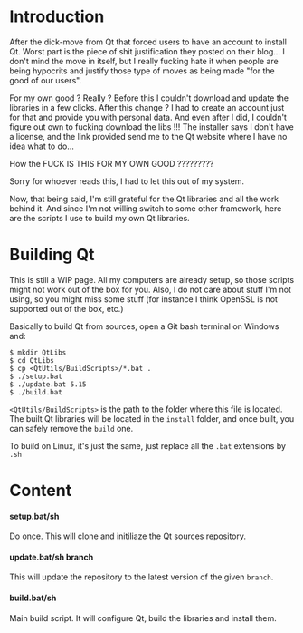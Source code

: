 Introduction
============

After the dick-move from Qt that forced users to have an account to install Qt. Worst part is the piece of shit
justification they posted on their blog... I don't mind the move in itself, but I really fucking hate it when
people are being hypocrits and justify those type of moves as being made "for the good of our users".

For my own good ? Really ? Before this I couldn't download and update the libraries in a few clicks. After this
change ? I had to create an account just for that and provide you with personal data. And even after I did, I
couldn't figure out own to fucking download the libs !!! The installer says I don't have a license, and the link
provided send me to the Qt website where I have no idea what to do...

How the FUCK IS THIS FOR MY OWN GOOD ?????????

Sorry for whoever reads this, I had to let this out of my system.

Now, that being said, I'm still grateful for the Qt libraries and all the work behind it. And since I'm not willing
switch to some other framework, here are the scripts I use to build my own Qt libraries.


Building Qt
===========

This is still a WIP page. All my computers are already setup, so those scripts might not work out of the box for you.
Also, I do not care about stuff I'm not using, so you might miss some stuff (for instance I think OpenSSL is not supported
out of the box, etc.)

Basically to build Qt from sources, open a Git bash terminal on Windows and:

```
$ mkdir QtLibs
$ cd QtLibs
$ cp <QtUtils/BuildScripts>/*.bat .
$ ./setup.bat
$ ./update.bat 5.15
$ ./build.bat
```

`<QtUtils/BuildScripts>` is the path to the folder where this file is located. The built Qt libraries will be located
in the `install` folder, and once built, you can safely remove the `build` one.

To build on Linux, it's just the same, just replace all the `.bat` extensions by `.sh`

Content
=======

#### setup.bat/sh

Do once. This will clone and initiliaze the Qt sources repository.

#### update.bat/sh branch

This will update the repository to the latest version of the given `branch`.

#### build.bat/sh

Main build script. It will configure Qt, build the libraries and install them.

